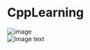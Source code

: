 # CppLearning
![image](https://github.com/zzuljs/CppLearning/blob/master/CppLearning/images/ECG.jpg)
</br>
![Image text](https://github.com/zzuljs/CppLearning/blob/master/CppLearning/raw/master/Itachi.jpg)
